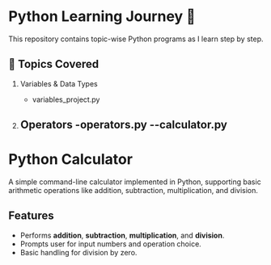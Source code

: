 # Python Learning Journey 🐍

This repository contains topic-wise Python programs as I learn step by step.

## 📘 Topics Covered
1. Variables & Data Types
   - variables_project.py

2. Operators
   -operators.py --calculator.py
   -

# Python Calculator

A simple command-line calculator implemented in Python, supporting basic arithmetic operations like addition, subtraction, multiplication, and division.

## Features
- Performs **addition**, **subtraction**, **multiplication**, and **division**.
- Prompts user for input numbers and operation choice.
- Basic handling for division by zero.



   
  


